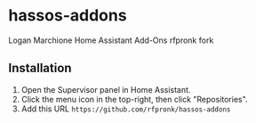 # hassos-addons
Logan Marchione Home Assistant Add-Ons
rfpronk fork

## Installation

1. Open the Supervisor panel in Home Assistant.
1. Click the menu icon in the top-right, then click "Repositories".
1. Add this URL `https://github.com/rfpronk/hassos-addons`
